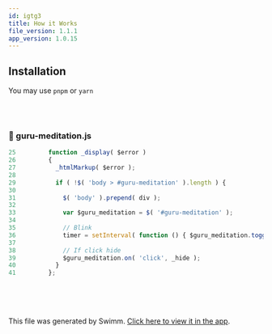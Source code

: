 ```yaml
---
id: igtg3
title: How it Works
file_version: 1.1.1
app_version: 1.0.15
---
```


## Installation

You may use `pnpm` or `yarn`

<br/>

<br/>


<!-- NOTE-swimm-snippet: the lines below link your snippet to Swimm -->
### 📄 guru-meditation.js
```javascript
25         function _display( $error )
26         {
27           _htmlMarkup( $error );
28     
29           if ( !$( 'body > #guru-meditation' ).length ) {
30     
31             $( 'body' ).prepend( div );
32     
33             var $guru_meditation = $( '#guru-meditation' );
34     
35             // Blink
36             timer = setInterval( function () { $guru_meditation.toggleClass( 'red' ); }, 1000 );
37     
38             // If click hide
39             $guru_meditation.on( 'click', _hide );
40           }
41         };
```

<br/>

<br/>

<br/>

This file was generated by Swimm. [Click here to view it in the app](https://app.swimm.io/repos/Z2l0aHViJTNBJTNBQW1pZ2EtR3VydS1NZWRpdGF0aW9uJTNBJTNBZ2ZhemlvbGk=/docs/igtg3).
